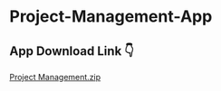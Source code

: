 # Project-Management-App
## App Download Link 👇
[Project Management.zip](https://github.com/gururajkl/Project-Management-App/files/7913135/Project.Management.zip)

